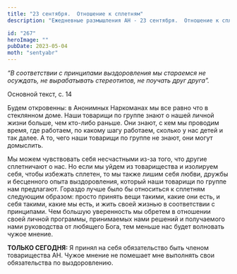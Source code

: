```yaml
---
title: "23 сентября.  Отношение к сплетням"
description: "Ежедневные размышления АН - 23 сентября.  Отношение к сплетням"

id: "267"
heroImage: ""
pubDate: 2023-05-04
moth: "sentyabr"
---
```


_“В соответствии с принципами выздоровления мы стараемся не осуждать, не
вырабатывать стереотипов, не поучать друг друга”._

Основной текст, с. 14

Будем откровенны: в Анонимных Наркоманах мы все равно что в стеклянном доме.
Наши товарищи по группе знают о нашей личной жизни больше, чем кто-либо
раньше. Они знают, с кем мы проводим время, где работаем, по какому шагу
работаем, сколько у нас детей и так далее. А то, чего наши товарищи по группе
не знают, они могут домыслить.

Мы можем чувствовать себя несчастными из-за того, что другие сплетничают о
нас. Но если мы уйдем из товарищества и изолируем себя, чтобы избежать
сплетен, то мы также лишим себя любви, дружбы и бесценного опыта
выздоровления, который наши товарищи по группе нам предлагают. Гораздо лучше
было бы относиться к сплетням следующим образом: просто принять вещи такими,
какие они есть, и себя такими, какие мы есть, и жить своей жизнью в
соответствии с принципами. Чем большую уверенность мы обретем в отношении
своей личной программы, принимаемых нами решений и получаемого нами
руководства от любящего Бога, тем меньше нас будет волновать чужое мнение.

**ТОЛЬКО СЕГОДНЯ:** Я принял на себя обязательство быть членом товарищества
АН. Чужое мнение не помешает мне выполнять свои обязательства по
выздоровлению.
